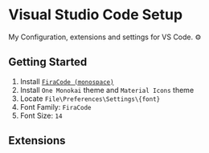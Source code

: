 # Visual Studio Code Setup
My Configuration, extensions and settings for VS Code. ⚙️

## Getting Started
1. Install [`FiraCode (monospace)`](https://github.com/tonsky/FiraCode)
2. Install `One Monokai` theme and `Material Icons` theme
3. Locate `File\Preferences\Settings\{font}` 
  1. Font Family: `FiraCode`
  2. Font Size: `14`
  
## Extensions

